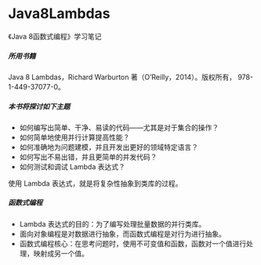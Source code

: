 # Java8Lambdas
《Java 8函数式编程》学习笔记  
##### 所用书籍
Java 8 Lambdas，Richard Warburton 著（O’Reilly，2014）。版权所有， 978-1-449-37077-0。
##### 本书将探讨如下主题
* 如何编写出简单、干净、易读的代码——尤其是对于集合的操作？
* 如何简单地使用并行计算提高性能？
* 如何准确地为问题建模，并且开发出更好的领域特定语言？
* 如何写出不易出错，并且更简单的并发代码？
* 如何测试和调试 Lambda 表达式？   

使用 Lambda 表达式，就是将复杂性抽象到类库的过程。
##### 函数式编程
* Lambda 表达式的目的：为了编写处理批量数据的并行类库。
* 面向对象编程是对数据进行抽象，而函数式编程是对行为进行抽象。
* 函数式编程核心：在思考问题时，使用不可变值和函数，函数对一个值进行处理，映射成另一个值。